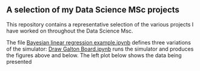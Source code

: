 ## A selection of my Data Science MSc projects
This repository contains a representative selection of the various projects I have worked on throughout the Data Science Msc.


The file [Bayesian linear regression example.ipynb](https://github.com/ChrisMcD0nagh/Data-Science-MSc-project_selection/blob/main/Bayesian%20Machine%20Learning/Bayesian%20linear%20regression%20example) defines three variations of the simulator:
[Draw Galton Board.ipynb](Draw%20Galton%20Board.ipynb) runs the simulator and produces the figures above and below. The left plot below shows the data being presented 

